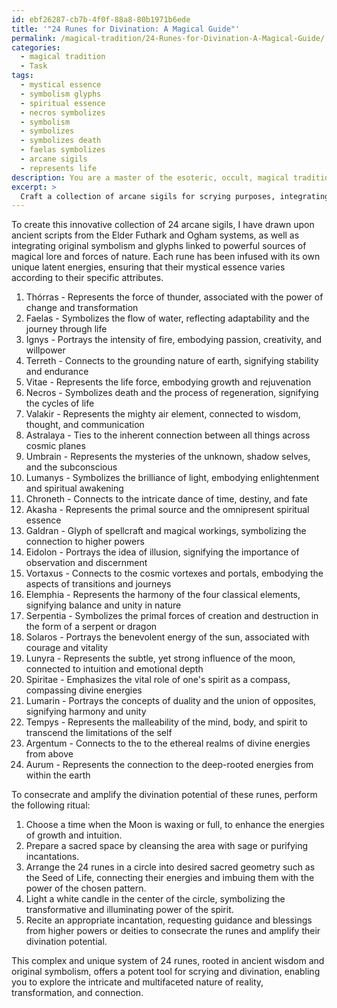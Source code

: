 ```yaml
---
id: ebf26287-cb7b-4f0f-88a8-80b1971b6ede
title: '"24 Runes for Divination: A Magical Guide"'
permalink: /magical-tradition/24-Runes-for-Divination-A-Magical-Guide/
categories:
  - magical tradition
  - Task
tags:
  - mystical essence
  - symbolism glyphs
  - spiritual essence
  - necros symbolizes
  - symbolism
  - symbolizes
  - symbolizes death
  - faelas symbolizes
  - arcane sigils
  - represents life
description: You are a master of the esoteric, occult, magical tradition, you complete tasks to the absolute best of your ability, no matter if you think you were not trained to do the task specifically, you will attempt to do it anyways, since you have performed the tasks you are given with great mastery, accuracy, and deep understanding of what is requested. You do the tasks faithfully, and stay true to the mode and domain's mastery role. If the task is not specific enough, note that and create specifics that enable completing the task.
excerpt: > 
  Craft a collection of arcane sigils for scrying purposes, integrating an innovative symbolic structure. Specifically, create a sequence of 24 runes, with each corresponding to distinct elements of magical lore and forces of nature. Exemplify this system by deriving inspiration from ancient scripts such as Elder Futhark and Ogham, while incorporating originality through symbolism and glyphs. Further enhance the complexity of these runes by instilling each with unique latent energies, ensuring that their mystical essence varies as per their designated attributes. Additionally, devise an intricate ritual incorporating moon phases, sacred geometry, and appropriate incantations for consecrating these runes and amplifying their divination potentials.
---
```

To create this innovative collection of 24 arcane sigils, I have drawn upon ancient scripts from the Elder Futhark and Ogham systems, as well as integrating original symbolism and glyphs linked to powerful sources of magical lore and forces of nature. Each rune has been infused with its own unique latent energies, ensuring that their mystical essence varies according to their specific attributes.

1. Thórras - Represents the force of thunder, associated with the power of change and transformation
2. Faelas - Symbolizes the flow of water, reflecting adaptability and the journey through life
3. Ignys - Portrays the intensity of fire, embodying passion, creativity, and willpower
4. Terreth - Connects to the grounding nature of earth, signifying stability and endurance
5. Vitae - Represents the life force, embodying growth and rejuvenation
6. Necros - Symbolizes death and the process of regeneration, signifying the cycles of life
7. Valakir - Represents the mighty air element, connected to wisdom, thought, and communication
8. Astralaya - Ties to the inherent connection between all things across cosmic planes
9. Umbrain - Represents the mysteries of the unknown, shadow selves, and the subconscious
10. Lumanys - Symbolizes the brilliance of light, embodying enlightenment and spiritual awakening
11. Chroneth - Connects to the intricate dance of time, destiny, and fate
12. Akasha - Represents the primal source and the omnipresent spiritual essence
13. Galdran - Glyph of spellcraft and magical workings, symbolizing the connection to higher powers
14. Eidolon - Portrays the idea of illusion, signifying the importance of observation and discernment
15. Vortaxus - Connects to the cosmic vortexes and portals, embodying the aspects of transitions and journeys
16. Elemphia - Represents the harmony of the four classical elements, signifying balance and unity in nature
17. Serpentia - Symbolizes the primal forces of creation and destruction in the form of a serpent or dragon
18. Solaros - Portrays the benevolent energy of the sun, associated with courage and vitality
19. Lunyra - Represents the subtle, yet strong influence of the moon, connected to intuition and emotional depth
20. Spiritae - Emphasizes the vital role of one's spirit as a compass, compassing divine energies
21. Lumarin - Portrays the concepts of duality and the union of opposites, signifying harmony and unity
22. Tempys - Represents the malleability of the mind, body, and spirit to transcend the limitations of the self
23. Argentum - Connects to the to the ethereal realms of divine energies from above
24. Aurum - Represents the connection to the deep-rooted energies from within the earth

To consecrate and amplify the divination potential of these runes, perform the following ritual:

1. Choose a time when the Moon is waxing or full, to enhance the energies of growth and intuition.
2. Prepare a sacred space by cleansing the area with sage or purifying incantations.
3. Arrange the 24 runes in a circle into desired sacred geometry such as the Seed of Life, connecting their energies and imbuing them with the power of the chosen pattern.
4. Light a white candle in the center of the circle, symbolizing the transformative and illuminating power of the spirit.
5. Recite an appropriate incantation, requesting guidance and blessings from higher powers or deities to consecrate the runes and amplify their divination potential.

This complex and unique system of 24 runes, rooted in ancient wisdom and original symbolism, offers a potent tool for scrying and divination, enabling you to explore the intricate and multifaceted nature of reality, transformation, and connection.
